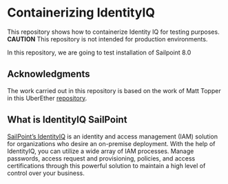 # Containerizing IdentityIQ
This repository shows how to containerize Identity IQ for testing purposes. **CAUTION** This repository is not intended for production environments.

In this repository, we are going to test installation of Sailpoint 8.0 


## Acknowledgments

The work carried out in this repository is based on the work of Matt Topper in this UberEther
 [repository](https://github.com/UberEther/standalone-docker-sailpoint-iiq).


## What is IdentityIQ SailPoint

[SailPoint’s IdentityIQ](https://www.sailpoint.com/solutions/identityiq/) is an identity and access management (IAM) solution for organizations who desire an on-premise deployment. With the help of IdentityIQ, you can utilize a wide array of IAM processes. Manage passwords, access request and provisioning, policies, and access certifications through this powerful solution to maintain a high level of control over your business.

